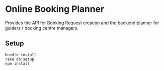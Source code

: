 # Online Booking Planner

Provides the API for Booking Request creation and the backend planner for
guiders / booking centre managers.

## Setup

```
bundle install
rake db:setup
npm install
```
